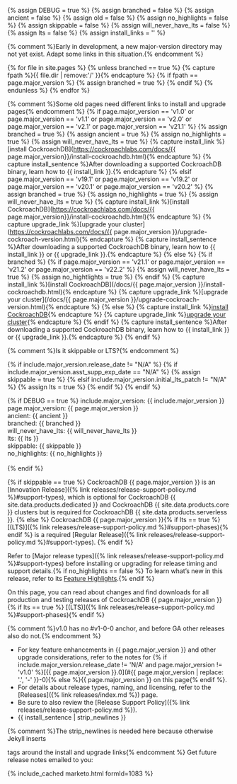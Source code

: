 {% assign DEBUG = true %}
{% assign branched = false %}
{% assign ancient = false %}
{% assign old = false %}
{% assign no_highlights = false %}
{% assign skippable = false %}
{% assign will_never_have_lts = false %}
{% assign lts = false %}
{% assign install_links = '' %}

{% comment %}Early in development, a new major-version directory may not
             yet exist. Adapt some links in this situation.{% endcomment %}

{% for file in site.pages %}
  {% unless branched == true %}
    {% capture fpath %}{{ file.dir | remove:'/' }}{% endcapture %}
    {% if fpath == page.major_version %}
      {% assign branched = true %}
    {% endif %}
  {% endunless %}
{% endfor %}

{% comment %}Some old pages need different links to install and upgrade pages{% endcomment %}
{% if page.major_version == 'v1.0' or page.major_version == 'v1.1' or page.major_version == 'v2.0' or page.major_version == 'v2.1' or page.major_version == 'v21.1' %}
  {% assign branched = true %}
  {% assign ancient = true %}
  {% assign no_highlights = true %}
  {% assign will_never_have_lts = true %}
  {% capture install_link %}[install CockroachDB](https://cockroachlabs.com/docs/{{ page.major_version}}/install-cockroachdb.html){% endcapture %}
  {% capture install_sentence %}After downloading a supported CockroachDB binary, learn how to {{ install_link }}.{% endcapture %}
{% elsif page.major_version == 'v19.1' or page.major_version == 'v19.2' or page.major_version == 'v20.1' or page.major_version == 'v20.2' %}
  {% assign branched = true %}
  {% assign no_highlights = true %}
  {% assign will_never_have_lts = true %}
  {% capture install_link %}[install CockroachDB](https://cockroachlabs.com/docs/{{ page.major_version}}/install-cockroachdb.html){% endcapture %}
  {% capture upgrade_link %}[upgrade your cluster](https://cockroachlabs.com/docs/{{ page.major_version }}/upgrade-cockroach-version.html){% endcapture %}
  {% capture install_sentence %}After downloading a supported CockroachDB binary, learn how to {{ install_link }} or {{ upgrade_link }}.{% endcapture %}
{% else %}
  {% if branched %}
    {% if page.major_version == 'v21.1' or page.major_version == 'v21.2' or page.major_version == 'v22.2' %}
      {% assign will_never_have_lts = true %}
      {% assign no_hightlights = true %}
    {% endif %}
    {% capture install_link %}[install CockroachDB](/docs/{{ page.major_version }}/install-cockroachdb.html){% endcapture %}
    {% capture upgrade_link %}[upgrade your cluster](/docs/{{ page.major_version }}/upgrade-cockroach-version.html){% endcapture %}
  {% else %}
    {% capture install_link %}[install CockroachDB](/docs/dev/install-cockroachdb.html){% endcapture %}
    {% capture upgrade_link %}[upgrade your cluster](/docs/dev/upgrade-cockroach-version.html){% endcapture %}
  {% endif %}
  {% capture install_sentence %}After downloading a supported CockroachDB binary, learn how to {{ install_link }} or {{ upgrade_link }}.{% endcapture %}
{% endif %}

{% comment %}Is it skippable or LTS?{% endcomment %}

{% if include.major_version.release_date != "N/A" %}
  {% if include.major_version.asst_supp_exp_date == "N/A" %}
    {% assign skippable = true %}
  {% elsif include.major_version.initial_lts_patch != "N/A" %}
    {% assign lts = true %}
  {% endif %}
{% endif %}

{% if DEBUG == true %}
include.major_version: {{ include.major_version }}<br />
page.major_version: {{ page.major_version }}<br />
ancient: {{ ancient }}<br />
branched: {{ branched }}<br />
will_never_have_lts: {{ will_never_have_lts }}<br />
lts: {{ lts }}<br />
skippable: {{ skippable }}<br />
no_highlights: {{ no_highlights }}<br />
<br />
{% endif %}

{% if skippable == true %}
CockroachDB {{ page.major_version }} is an [Innovation Release]({% link releases/release-support-policy.md %}#support-types), which is optional for CockroachDB {{ site.data.products.dedicated }} and CockroachDB {{ site.data.products.core }} clusters but is required for CockroachDB {{ site.data.products.serverless }}.
{% else %}
CockroachDB {{ page.major_version }}{% if lts == true %} [(LTS)]({% link releases/release-support-policy.md %}#support-phases){% endif %} is a required [Regular Release]({% link releases/release-support-policy.md %}#support-types).
{% endif %}

Refer to [Major release types]({% link releases/release-support-policy.md %}#support-types) before installing or upgrading for release timing and support details.{% if no_highlights == false %} To learn what’s new in this release, refer to its [Feature Highlights](#feature-highlights).{% endif %}

On this page, you can read about changes and find downloads for all production and testing releases of CockroachDB {{ page.major_version }}{% if lts == true %}&nbsp;[(LTS)]({% link releases/release-support-policy.md %}#support-phases){% endif %}

{% comment %}v1.0 has no #v1-0-0 anchor, and before GA other releases also do not.{% endcomment %}
- For key feature enhancements in {{ page.major_version }} and other upgrade considerations, refer to the notes for {% if include.major_version.release_date != 'N/A' and page.major_version != 'v1.0' %}[{{ page.major_version }}.0](#{{ page.major_version | replace: '.', '-' }}-0){% else %}{{ page.major_version }} on this page{% endif %}.
- For details about release types, naming, and licensing, refer to the [Releases]({% link releases/index.md %}) page.
- Be sure to also review the [Release Support Policy]({% link releases/release-support-policy.md %}).
- {{ install_sentence | strip_newlines }}

{% comment %}The strip_newlines is needed here because otherwise Jekyll inserts <p> tags around the install and upgrade links{% endcomment %}
Get future release notes emailed to you:

{% include_cached marketo.html formId=1083 %}
